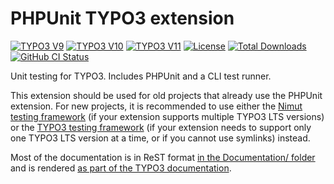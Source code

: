 # PHPUnit TYPO3 extension

[![TYPO3 V9](https://img.shields.io/badge/TYPO3-9-orange.svg)](https://get.typo3.org/version/9)
[![TYPO3 V10](https://img.shields.io/badge/TYPO3-10-orange.svg)](https://get.typo3.org/version/10)
[![TYPO3 V11](https://img.shields.io/badge/TYPO3-11-orange.svg)](https://get.typo3.org/version/11)
[![License](https://img.shields.io/github/license/oliverklee/ext-phpunit)](https://packagist.org/packages/oliverklee/phpunit)
[![Total Downloads](https://poser.pugx.org/oliverklee/phpunit/downloads.svg)](https://packagist.org/packages/oliverklee/phpunit)
[![GitHub CI Status](https://github.com/oliverklee/ext-phpunit/workflows/CI/badge.svg?branch=main)](https://github.com/oliverklee/ext-phpunit/actions)

Unit testing for TYPO3. Includes PHPUnit and a CLI test runner.

This extension should be used for old projects that already use the PHPUnit
extension. For new projects, it is recommended to use either the
[Nimut testing framework](https://github.com/Nimut/testing-framework)
(if your extension supports multiple TYPO3 LTS versions) or the
[TYPO3 testing framework](https://github.com/TYPO3/testing-framework)
(if your extension needs to support only one TYPO3 LTS version at a time,
or if you cannot use symlinks) instead.

Most of the documentation is in ReST format
[in the Documentation/ folder](Documentation/) and is rendered
[as part of the TYPO3 documentation](https://docs.typo3.org/typo3cms/extensions/phpunit/).
